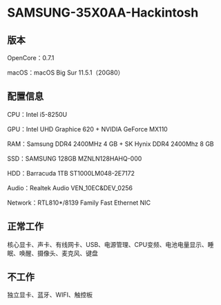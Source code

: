 # SAMSUNG-35X0AA-Hackintosh
## 版本
OpenCore：0.7.1

macOS：macOS Big Sur 11.5.1（20G80）

## 配置信息
CPU：Intel i5-8250U

GPU：Intel UHD Graphice 620 + NVIDIA GeForce MX110

RAM：Samsung DDR4 2400MHz 4 GB + SK Hynix DDR4 2400Mhz 8 GB

SSD：SAMSUNG 128GB MZNLN128HAHQ-000

HDD：Barracuda 1TB ST1000LM048-2E7172

Audio：Realtek Audio VEN_10EC&DEV_0256

Network：RTL810*/8139 Family Fast Ethernet NIC

## 正常工作
核心显卡、声卡、有线网卡、USB、电源管理、CPU变频、电池电量显示、睡眠、唤醒、摄像头、麦克风、键盘

## 不工作
独立显卡、蓝牙、WIFI、触控板
